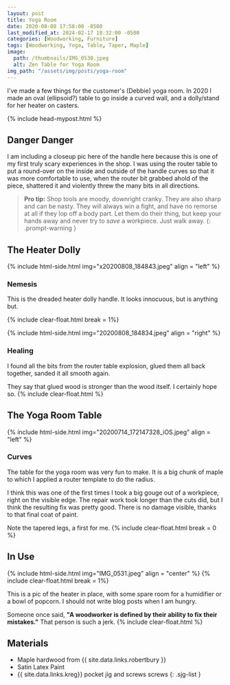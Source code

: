 ```yaml
---
layout: post
title: Yoga Room
date: 2020-08-08 17:58:00 -0500
last_modified_at: 2024-02-17 18:32:00 -0500
categories: [Woodworking, Furniture]
tags: [Woodworking, Yoga, Table, Taper, Maple]
image:
  path: /thumbnails/IMG_0530.jpeg
  alt: Zen Table for Yoga Room
img_path: "/assets/img/posts/yoga-room"
---
```


I've made a few things for the customer's (Debbie) yoga room. In 2020 I made an oval (ellipsoid?) table to go inside a curved wall, and a dolly/stand for her heater on casters.

{% include head-mypost.html %}

## Danger Danger

I am including a closeup pic here of the handle here because this is one of my first truly scary experiences in the shop. I was using the router table to put a round-over on the inside and outside of the handle curves so that it was more comfortable to use, when the router bit grabbed ahold of the piece, shattered it and violently threw the many bits in all directions.

> **Pro tip:** Shop tools are moody, downright cranky. They are also sharp and can be nasty. They will always win a fight, and have no remorse at all if they lop off a body part. Let them do their thing, but keep your hands away and never try to _save_ a workpiece. Just walk away.
{: .prompt-warning }

## The Heater Dolly

{% include html-side.html img="x20200808_184843.jpeg" align = "left" %}

### Nemesis

This is the dreaded heater dolly handle. It looks innocuous, but is anything but.

{% include clear-float.html break = 1%}

{% include html-side.html img="20200808_184834.jpeg" align = "right" %}

### Healing

I found all the bits from the router table explosion, glued them all back together, sanded it all smooth again.

They say that glued wood is stronger than the wood itself. I certainly hope so.
{% include clear-float.html %}

## The Yoga Room Table

{% include html-side.html img="20200714_172147328_iOS.jpeg" align = "left" %}

### Curves

The table for the yoga room was very fun to make. It is a big chunk of maple to which I applied a router template to do the radius.

I think this was one of the first times I took a big gouge out of a workpiece, right on the visible edge. The repair work took longer than the cuts did, but I think the resulting fix was pretty good. There is no damage visible, thanks to that final coat of paint.

Note the tapered legs, a first for me.
{% include clear-float.html break = 0 %}

## In Use

{% include html-side.html img="IMG_0531.jpeg" align = "center" %}
{% include clear-float.html break = 1%}

This is a pic of the heater in place, with some spare room for a humidifier or a bowl of popcorn.  I should not write blog posts when I am hungry.

Someone once said, **"A woodworker is defined by their ability to fix their mistakes."** That person is such a jerk.
{% include clear-float.html %}

## Materials

- Maple hardwood from {{ site.data.links.robertbury }}
- Satin Latex Paint
- {{ site.data.links.kreg}} pocket jig and screws screws
{: .sjg-list }
  